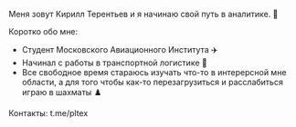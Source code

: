 Меня зовут Кирилл Терентьев и я начинаю свой путь в аналитике. :information_desk_person:

Коротко обо мне:
- Студент Московского Авиационного Института :airplane:
- Начинал с работы в транспортной логистике :truck:
- Все свободное время стараюсь изучать что-то в интерерсной мне области, а для того чтобы как-то перезагрузиться и расслабиться играю в шахматы :chess_pawn:

Контакты:
t.me/pltex
